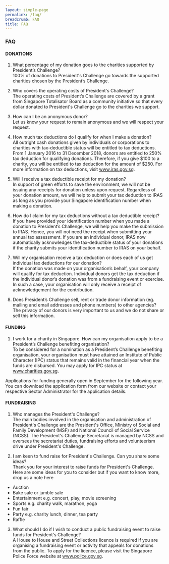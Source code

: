 ```yaml
---
layout: simple-page
permalink: /faq/
breadcrumb: FAQ
title: FAQ
---
```


### **FAQ**

#### **DONATIONS**

1. What percentage of my donation goes to the charities supported by President’s Challenge?
<br>100% of donations to President's Challenge go towards the supported charities chosen by the President’s Challenge.

2. Who covers the operating costs of President's Challenge?
<br>The operating costs of President’s Challenge are covered by a grant from Singapore Totalisator Board as a community initiative so that every dollar donated to President's Challenge go to the charities we support.

3. How can I be an anonymous donor?
<br>Let us know your request to remain anonymous and we will respect your request.

4. How much tax deductions do I qualify for when I make a donation?
<br>All outright cash donations given by individuals or corporations to charities with tax-deductible status will be entitled to tax deductions. From 1 January 2016 to 31 December 2018, donors are entitled to 250% tax deduction for qualifying donations. Therefore, if you give $100 to a charity, you will be entitled to tax deduction for the amount of $250. For more information on tax deductions, visit www.iras.gov.sg.

5. Will I receive a tax deductible receipt for my donation?
<br>In support of green efforts to save the environment, we will not be issuing any receipts for donation unless upon request. Regardless of your donation amount, we will help to submit your tax deduction to IRAS as long as you provide your Singapore identification number when making a donation.

6. How do I claim for my tax deductions without a tax deductible receipt?
<br>If you have provided your identification number when you made a donation to President’s Challenge, we will help you make the submission to IRAS. Hence, you will not need the receipt when submitting your annual tax assessment. If you are an individual donor, IRAS now automatically acknowledges the tax-deductible status of your donations if the charity submits your identification number to IRAS on your behalf.

7. Will my organisation receive a tax deduction or does each of us get individual tax deductions for our donation?
<br>If the donation was made on your organisation’s behalf, your company will qualify for tax deduction. Individual donors get the tax deduction if the individual donor’s donation was from a fundraising event or exercise. In such a case, your organisation will only receive a receipt of acknowledgement for the contribution.

8. Does President’s Challenge sell, rent or trade donor information (eg. mailing and email addresses and phone numbers) to other agencies?
<br>The privacy of our donors is very important to us and we do not share or sell this information.

#### **FUNDING**

1. I work for a charity in Singapore. How can my organisation apply to be a President’s Challenge benefiting organisation?
<br>To be considered for a nomination as a President’s Challenge benefiting organisation, your organisation must have attained an Institute of Public Character (IPC) status that remains valid in the financial year when the funds are disbursed. You may apply for IPC status at www.charities.gov.sg.
 
Applications for funding generally open in September for the following year. You can download the application form from our website or contact your respective Sector Administrator for the application details.

#### **FUNDRAISING**

1. Who manages the President's Challenge?
<br>The main bodies involved in the organisation and administration of President's Challenge are the President's Office, Ministry of Social and Family Development (MSF) and National Council of Social Service (NCSS).  The President's Challenge Secretariat is managed by NCSS and oversees the secretariat duties, fundraising efforts and volunteerism drive under President's Challenge.

2. I am keen to fund raise for President's Challenge. Can you share some ideas?
<br>Thank you for your interest to raise funds for President's Challenge.  Here are some ideas for you to consider but if you want to know more, drop us a note here 
- Auction
- Bake sale or jumble sale
- Entertainment e.g. concert, play, movie screening
- Sports e.g. charity walk, marathon, yoga
- Fun fair
- Party e.g. charity lunch, dinner, tea party
- Raffle
 
3. What should I do if I wish to conduct a public fundraising event to raise funds for President's Challenge?
<br>A House to House and Street Collections licence is required if you are organising a fundraising event or activity that appeals for donations from the public. To apply for the licence, please visit the Singapore Police Force website at www.police.gov.sg.
